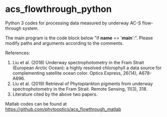 # acs_flowthrough_python
Python 3 codes for processing data measured by underway AC-S flow-through system. 

The main program is the code block below "if __name__ == '__main__':". Please modify paths and arguments according to the comments.

References:

1) Liu et al. (2018) Underway spectrophotometry in the Fram Strait (European Arctic Ocean): a highly resolved chlorophyll a data source for complementing satellite ocean color. Optics Express, 26(14), A678-A696.
2) Liu et al. (2019) Retrieval of Phytoplankton pigments from underway spectrophotometry in the Fram Strait. Remote Sensing, 11(3), 318.
3) Literature cited by the above two papers.

Matlab codes can be found at https://github.com/phytooptics/acs_flowthrough_matlab
